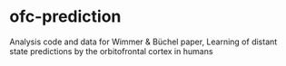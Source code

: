 # ofc-prediction
Analysis code and data for Wimmer &amp; Büchel paper, Learning of distant state predictions by the orbitofrontal cortex in humans
